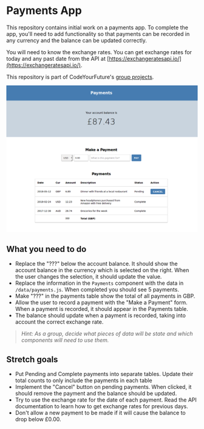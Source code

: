 # Payments App

This repository contains initial work on a payments app. To complete the app, you'll need to add functionality so that payments can be recorded in any currency and the balance can be updated correctly.

You will need to know the exchange rates. You can get exchange rates for today and any past date from the API at [https://exchangeratesapi.io/](https://exchangeratesapi.io/).

This repository is part of CodeYourFuture's [group projects](https://github.com/CodeYourFuture/group-projects).

![Screenshot of project](screenshot.png)

## What you need to do

- Replace the "???" below the account balance. It should show the account balance in the currency which is selected on the right. When the user changes the selection, it should update the value.
- Replace the information in the `Payments` component with the data in `/data/payments.js`. When completed you should see 5 payments.
- Make "???" in the payments table show the total of all payments in GBP.
- Allow the user to record a payment with the "Make a Payment" form. When a payment is recorded, it should appear in the Payments table.
- The balance should update when a payment is recorded, taking into account the correct exchange rate.

> _Hint: As a group, decide what pieces of data will be state and which components will need to use them._

## Stretch goals

- Put Pending and Complete payments into separate tables. Update their total counts to only include the payments in each table
- Implement the "Cancel" button on pending payments. When clicked, it should remove the payment and the balance should be updated.
- Try to use the exchange rate for the date of each payment. Read the API documentation to learn how to get exchange rates for previous days.
- Don't allow a new payment to be made if it will cause the balance to drop below £0.00.
